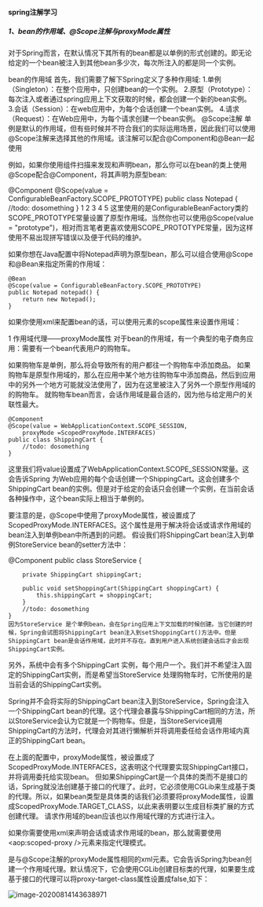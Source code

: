 ####  spring注解学习

#####  1、bean的作用域、@Scope注解与proxyMode属性

对于Spring而言，在默认情况下其所有的bean都是以单例的形式创建的。即无论给定的一个bean被注入到其他bean多少次，每次所注入的都是同一个实例。

bean的作用域
首先，我们需要了解下Spring定义了多种作用域:
1.单例（Singleton）：在整个应用中，只创建bean的一个实例。
2.原型（Prototype）：每次注入或者通过spring应用上下文获取的时候，都会创建一个新的bean实例。
3.会话（Session）：在web应用中，为每个会话创建一个bean实例。
4.请求（Request）：在Web应用中，为每个请求创建一个bean实例。
@Scope注解
单例是默认的作用域，但有些时候并不符合我们的实际运用场景，因此我们可以使用@Scope注解来选择其他的作用域。该注解可以配合@Component和@Bean一起使用

例如，如果你使用组件扫描来发现和声明bean，那么你可以在bean的类上使用@Scope配合@Component，将其声明为原型bean:

  @Component
  @Scope(value = ConfigurableBeanFactory.SCOPE_PROTOTYPE)
  public class Notepad {
  	//todo: dosomething
  }
1
2
3
4
5
这里使用的是ConfigurableBeanFactory类的SCOPE_PROTOTYPE常量设置了原型作用域。当然你也可以使用@Scope(value = "prototype")，相对而言笔者更喜欢使用SCOPE_PROTOTYPE常量，因为这样使用不易出现拼写错误以及便于代码的维护。

如果你想在Java配置中将Notepad声明为原型bean，那么可以组合使用@Scope和@Bean来指定所需的作用域：

	@Bean
	@Scope(value = ConfigurableBeanFactory.SCOPE_PROTOTYPE)
	public Notepad notepad() {
	    return new Notepad();
	}

如果你使用xml来配置bean的话，可以使用<bean>元素的scope属性来设置作用域：

 <bean id="notepad" class="com.lixiang.Notepad" scope="prototype"/>
1
作用域代理——proxyMode属性
对于bean的作用域，有一个典型的电子商务应用：需要有一个bean代表用户的购物车。

如果购物车是单例，那么将会导致所有的用户都往一个购物车中添加商品。
如果购物车是原型作用域的，那么在应用中某个地方往购物车中添加商品，然后到应用中的另外一个地方可能就没法使用了，因为在这里被注入了另外一个原型作用域的的购物车。
就购物车bean而言，会话作用域是最合适的，因为他与给定用户的关联性最大。

 	@Component
    @Scope(value = WebApplicationContext.SCOPE_SESSION, 
    	proxyMode =ScopedProxyMode.INTERFACES)
    public class ShippingCart {
    	//todo: dosomething
    }
这里我们将value设置成了WebApplicationContext.SCOPE_SESSION常量。这会告诉Spring 为Web应用的每个会话创建一个ShippingCart。这会创建多个ShippingCart bean的实例。但是对于给定的会话只会创建一个实例，在当前会话各种操作中，这个bean实际上相当于单例的。

要注意的是，@Scope中使用了proxyMode属性，被设置成了ScopedProxyMode.INTERFACES。这个属性是用于解决将会话或请求作用域的bean注入到单例bean中所遇到的问题。
假设我们将ShippingCart bean注入到单例StoreService bean的setter方法中：

 @Component
    public class StoreService {
    
        private ShippingCart shippingCart;
        
        public void setShoppingCart(ShippingCart shoppingCart) {
            this.shippingCart = shoppingCart;
        }
        //todo: dosomething
    }
    因为StoreService 是个单例bean，会在Spring应用上下文加载的时候创建。当它创建的时候，Spring会试图将ShippingCart bean注入到setShoppingCart()方法中。但是ShippingCart bean是会话作用域，此时并不存在。直到用户进入系统创建会话后才会出现ShippingCart实例。
另外，系统中会有多个ShippingCart 实例，每个用户一个。我们并不希望注入固定的ShippingCart实例，而是希望当StoreService 处理购物车时，它所使用的是当前会话的ShippingCart实例。

Spring并不会将实际的ShippingCart bean注入到StoreService，Spring会注入一个ShippingCart bean的代理。这个代理会暴露与ShippingCart相同的方法，所以StoreService会认为它就是一个购物车。但是，当StoreService调用ShippingCart的方法时，代理会对其进行懒解析并将调用委任给会话作用域内真正的ShippingCart bean。

在上面的配置中，proxyMode属性，被设置成了ScopedProxyMode.INTERFACES，这表明这个代理要实现ShippingCart接口，并将调用委托给实现bean。
但如果ShippingCart是一个具体的类而不是接口的话，Spring就没法创建基于接口的代理了。此时，它必须使用CGLib来生成基于类的代理。所以，如果bean类型是具体类的话我们必须要将proxyMode属性，设置成ScopedProxyMode.TARGET_CLASS，以此来表明要以生成目标类扩展的方式创建代理。
请求作用域的bean应该也以作用域代理的方式进行注入。

如果你需要使用xml来声明会话或请求作用域的bean，那么就需要使用<aop:scoped-proxy />元素来指定代理模式。

<?xml version="1.0" encoding="UTF-8"?>
<beans xmlns="http://www.springframework.org/schema/beans"
       xmlns:xsi="http://www.w3.org/2001/XMLSchema-instance" 
       xmlns:aop="http://www.springframework.org/schema/aop"
       xsi:schemaLocation="http://www.springframework.org/schema/aop
        http://www.springframework.org/schema/aop/spring-aop-3.2.xsd
        http://www.springframework.org/schema/beans
        http://www.springframework.org/schema/beans/spring-beans-3.0.xsd">
        
  <bean id="cart" class="com.lixiang.bean.ShoppingCart" scope="session"/>
  <aop:scoped-proxy />

</beans>
<aop:scoped-proxy />是与@Scope注解的proxyMode属性相同的xml元素。它会告诉Spring为bean创建一个作用域代理。默认情况下，它会使用CGLib创建目标类的代理，如果要生成基于接口的代理可以将proxy-target-class属性设置成false,如下：

<bean id="cart" class="com.lixiang.bean.ShoppingCart" scope="session"/>
<aop:scoped-proxy proxy-target-class="false"/>





![image-20200814143638971](C:\Users\jiangll01\AppData\Roaming\Typora\typora-user-images\image-20200814143638971.png)